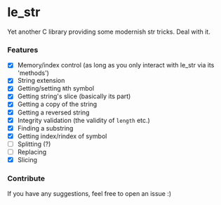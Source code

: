 # le_str

Yet another C library providing some modernish str tricks. Deal with it.

### Features
- [x] Memory/index control (as long as you only interact with le_str via its 'methods')
- [x] String extension
- [x] Getting/setting `N`th symbol
- [x] Getting string's slice (basically its part)
- [x] Getting a copy of the string
- [x] Getting a reversed string
- [x] Integrity validation (the validity of `length` etc.)
- [x] Finding a substring
- [x] Getting index/rindex of symbol
- [ ] Splitting (?)
- [ ] Replacing
- [x] Slicing

### Contribute
If you have any suggestions, feel free to open an issue :)
